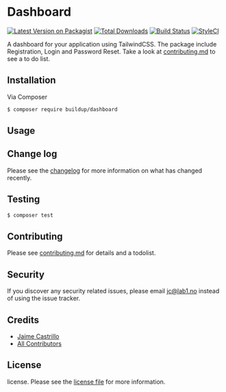 # Dashboard

[![Latest Version on Packagist][ico-version]][link-packagist]
[![Total Downloads][ico-downloads]][link-downloads]
[![Build Status][ico-travis]][link-travis]
[![StyleCI][ico-styleci]][link-styleci]

A dashboard for your application using TailwindCSS. The package include Registration, Login and Password Reset. Take a look at [contributing.md](contributing.md) to see a to do list.

## Installation

Via Composer

``` bash
$ composer require buildup/dashboard
```

## Usage

## Change log

Please see the [changelog](changelog.md) for more information on what has changed recently.

## Testing

``` bash
$ composer test
```

## Contributing

Please see [contributing.md](contributing.md) for details and a todolist.

## Security

If you discover any security related issues, please email jc@lab1.no instead of using the issue tracker.

## Credits

- [Jaime Castrillo][link-author]
- [All Contributors][link-contributors]

## License

license. Please see the [license file](license.md) for more information.

[ico-version]: https://img.shields.io/packagist/v/buildup/dashboard.svg?style=flat-square
[ico-downloads]: https://img.shields.io/packagist/dt/buildup/dashboard.svg?style=flat-square
[ico-travis]: https://img.shields.io/travis/buildup/dashboard/master.svg?style=flat-square
[ico-styleci]: https://styleci.io/repos/12345678/shield

[link-packagist]: https://packagist.org/packages/buildup/dashboard
[link-downloads]: https://packagist.org/packages/buildup/dashboard
[link-travis]: https://travis-ci.org/buildup/dashboard
[link-styleci]: https://styleci.io/repos/12345678
[link-author]: https://github.com/buildup
[link-contributors]: ../../contributors
